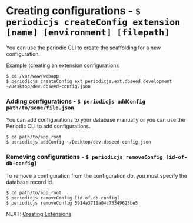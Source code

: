 # Creating configurations - `$ periodicjs createConfig extension [name] [environment] [filepath]` 

You can use the periodic CLI to create the scaffolding for a new configuration. 

Example (creating an extension configuration):
```console
$ cd /var/www/webapp
$ periodicjs createConfig ext periodicjs.ext.dbseed development ~/Desktop/dev.dbseed-config.json
```

### Adding configurations - `$ periodicjs addConfig path/to/some/file.json` 

You can add configurations to your database manually or you can use the Periodic CLI to add configurations.
```console
$ cd path/to/app_root
$ periodicjs addConfig ~/Desktop/dev.dbseed-config.json
```

### Removing configurations - `$ periodicjs removeConfig [id-of-db-config]` 

To remove a configuration from the configuration db, you must specify the database record id.

```console
$ cd path/to/app_root
$ periodicjs removeConfig [id-of-db-config]
$ periodicjs removeConfig 5914a3711a04c73349623be5
```

NEXT: [ Creating Extensions ](https://github.com/repetere/periodicjs/blob/master/doc/extensions/07-creating-your-own-extensions.md)
